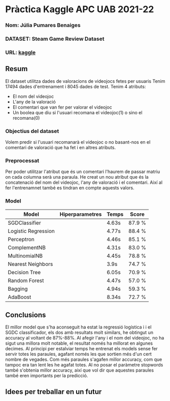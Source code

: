 # Pràctica Kaggle APC UAB 2021-22
### Nom: Júlia Pumares Benaiges
### DATASET: Steam Game Review Dataset
### URL: [kaggle](https://www.kaggle.com/arashnic/game-review-dataset)

## Resum
El dataset utilitza dades de valoracions de videojocs fetes per usuaris
Tenim 17494 dades d'entrenament i 8045 dades de test. Tenim 4 atributs:
 - El nom del videojoc
 - L'any de la valoració
 - El comentari que van fer per valorar el videojoc 
 - Un boolea que diu si l'usuari recomana el videojoc(1) o sino el recomana(0)

### Objectius del dataset
Volem predir si l'usuari recomanarà el videojoc o no basant-nos en el comentari de valoració que ha fet i en altres atributs.

### Preprocessat
Per poder utilitzar l'atribut que és un comentari l'haurem de passar matriu on cada columna serà una paraula.
He creat un nou atribut que és la concatenació del nom del videojoc, l'any de valoració i el comentari. Així al fer l'entrenamnet també es tindran en compte aquests valors.

### Model
| Model | Hiperparametres | Temps | Score |
| -- | -- | -- | -- |
| SGDClassifier        |   |4.63s |  87.9 % |
| Logistic Regression  |   | 4.77s |  88.4 % |
| Perceptron           |    |4.46s |  85.1 % |
| ComplementNB         |    |4.31s |  83.0 % |
| MultinomialNB        |    |4.45s |  78.8 % |
| Nearest Neighbors    |    |3.9s  |  74.7 % |
| Decision Tree        |    |6.05s |  70.9 % |
| Random Forest        |    |4.47s |  57.0 % |
| Bagging              |    |4.94s |  59.3 % |
| AdaBoost             |    |8.34s |  72.7 % |


## Conclusions
El millor model que s'ha aconseguit ha estat la regressió logística i i el SGDC classificador, els dos amb resultats molt similars, he obtingut un accuracy al voltant de 87%-88%.
Al afegir l'any i el nom del videojoc, no ha sigut una millora molt notable, el resultat només ha millorat en algunes decimes.
Al principi per estalviar temps he entrenat els models sense fer servir totes les paraules, agafant només les que sortien més d'un cert nombre de vegades. Com més paraules s'agafen millor accuracy, com que tampoc era tan lent les he agafat totes.
Al no posar el paràmetre stopwords també s'obtenia millor accuracy, així que vol dir que aquestes paraules també eren importants per la predicció.

## Idees per treballar en un futur
